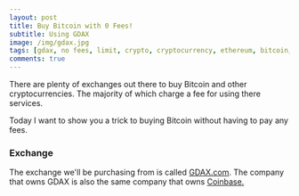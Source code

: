 ```yaml
---
layout: post
title: Buy Bitcoin with 0 Fees!
subtitle: Using GDAX
image: /img/gdax.jpg
tags: [gdax, no fees, limit, crypto, cryptocurrency, ethereum, bitcoin, litecoin]
comments: true
---
```


There are plenty of exchanges out there to buy Bitcoin and other cryptocurrencies.
The majority of which charge a fee for using there services. 

Today I want to show you a trick to buying Bitcoin without having to pay any fees. 

### Exchange

The exchange we'll be purchasing from is called <a href="https://www.gdax.com">GDAX.com</a>.
The company that owns GDAX is also the same company that owns <a href="https://www.coinbase.com/join/5937469e2e23290201b06a76">Coinbase.</a>
